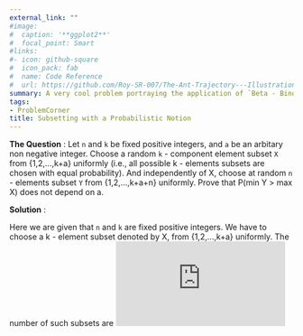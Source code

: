 ```yaml
---
external_link: ""
#image:
#  caption: '**ggplot2**'
#  focal_point: Smart
#links:
#- icon: github-square
#  icon_pack: fab
#  name: Code Reference
#  url: https://github.com/Roy-SR-007/The-Ant-Trajectory---Illustration-Of-Markov-Chains
summary: A very cool problem portraying the application of `Beta - Binomial Integral`.   
tags: 
- ProblemCorner
title: Subsetting with a Probabilistic Notion
---
```


**The Question** : Let `n` and `k` be fixed positive integers, and `a` be an arbitary non negative integer. Choose a random `k` - component element subset `X` from {1,2,...,k+a} uniformly (i.e., all possible k - elements subsets are chosen with equal probability). And independently of X, choose at random `n` - elements subset `Y` from {1,2,...,k+a+n} uniformly. Prove that P(min Y > max X) does not depend on a.


**Solution** :

Here we are given that `n` and `k` are fixed positive integers. We have to choose a k - element subset denoted by X, from {1,2,...,k+a} uniformly. 
The number of such subsets are ![](https://latex.codecogs.com/gif.latex?%5Cinline%20%5Cbinom%7Bk&plus;a%7D%7Bk%7D)


